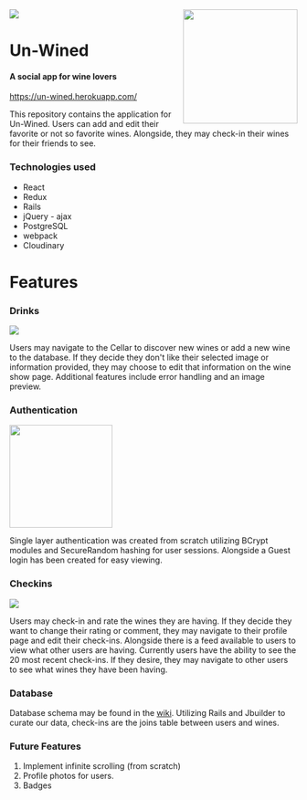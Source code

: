 <img src="http://res.cloudinary.com/do2rg2v7p/image/upload/v1506704723/demo_splash_ae8qv8.png" />

<a href="https://un-wined.herokuapp.com/">
  <img src="http://res.cloudinary.com/do2rg2v7p/image/upload/v1506057090/logo3_hglbdy.png" height="200" align="right" />
</a>

# Un-Wined
#### A social app for wine lovers
<https://un-wined.herokuapp.com/>

This repository contains the application for Un-Wined.
Users can add and edit their favorite or not so favorite wines. Alongside, they may check-in their wines for their friends to see.

### Technologies used
- React
- Redux
- Rails
- jQuery - ajax
- PostgreSQL
- webpack
- Cloudinary


# Features

### Drinks
<img src="http://res.cloudinary.com/do2rg2v7p/image/upload/v1506722248/wine_create_demo_czvtdx.gif" />

Users may navigate to the Cellar to discover new wines or add a new wine to the database. If they decide they don't like their selected image or information provided, they may choose to edit that information on the wine show page. Additional features include error handling and an image preview.

### Authentication
<img src="http://res.cloudinary.com/do2rg2v7p/image/upload/v1506704715/demo_login_dxbsif.png" height="180" />

Single layer authentication was created from scratch utilizing BCrypt modules and SecureRandom hashing for user sessions. Alongside a Guest login has been created for easy viewing.

### Checkins
<img src="http://res.cloudinary.com/do2rg2v7p/image/upload/v1506706713/user_checkin_demo_f0xaco.gif" />

Users may check-in and rate the wines they are having. If they decide they want to change their rating or comment, they may navigate to their profile page and edit their check-ins. Alongside there is a feed available to users to view what other users are having. Currently users have the ability to see the 20 most recent check-ins. If they desire, they may navigate to other users to see what wines they have been having.

### Database
Database schema may be found in the [wiki](https://github.com/itsClay/UnWined/wiki/database-schema).
Utilizing Rails and Jbuilder to curate our data, check-ins are the joins table between users and wines.

### Future Features
1. Implement infinite scrolling (from scratch)
2. Profile photos for users.
3. Badges
